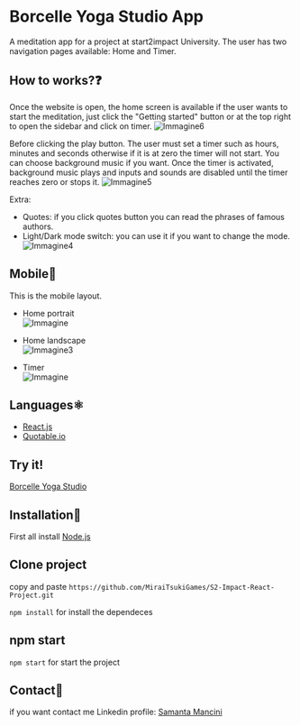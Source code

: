 # Borcelle Yoga Studio App

A meditation app for a project at start2impact University. The user has two navigation pages available: Home and Timer.

## How to works?❓

Once the website is open, the home screen is available if the user wants to start the meditation, just click the "Getting started" button or at the top right to open the sidebar and click on timer.
![Immagine6](https://github.com/MiraiTsukiGames/S2-Impact-React-Project/assets/118011618/e3dd83cf-8922-4a88-94a3-499a34756677)

Before clicking the play button. The user must set a timer such as hours, minutes and seconds otherwise if it is at zero the timer will not start.
You can choose background music if you want. Once the timer is activated, background music plays and inputs and sounds are disabled until the timer reaches zero or stops it.
![Immagine5](https://github.com/MiraiTsukiGames/S2-Impact-React-Project/assets/118011618/b16b0803-65e1-4b1d-a7f9-0e9f3dee26dc)

Extra:

- Quotes: if you click quotes button you can read the phrases of famous authors.
- Light/Dark mode switch: you can use it if you want to change the mode. <br>
  ![Immagine4](https://github.com/MiraiTsukiGames/S2-Impact-React-Project/assets/118011618/32b90158-fce3-412f-ac4f-6ca7cdac9a33)

## Mobile📱

This is the mobile layout.

- Home portrait <br>
  ![Immagine](https://github.com/MiraiTsukiGames/S2-Impact-React-Project/assets/118011618/7cfc3f21-4430-4b90-a681-f7723b8393a5)

- Home landscape <br>
  ![Immagine3](https://github.com/MiraiTsukiGames/S2-Impact-React-Project/assets/118011618/88d0c601-5a0e-4219-ade4-b1dced0dfd47)

- Timer <br>
  ![Immagine](https://github.com/MiraiTsukiGames/S2-Impact-React-Project/assets/118011618/ab3a3821-3b73-478e-971d-7165eadc4da1)

## Languages⚛️

- [React.js](https://react.dev/)
- [Quotable.io](https://api.quotable.io)

## Try it!

[Borcelle Yoga Studio](https://borcelleyogastudio.netlify.app/)

## Installation💾

First all install [Node.js](https://nodejs.org/it)

## Clone project

copy and paste
`https://github.com/MiraiTsukiGames/S2-Impact-React-Project.git`

`npm install` for install the dependeces

## npm start

`npm start` for start the project

## Contact📧

if you want contact me
Linkedin profile: [Samanta Mancini](https://www.linkedin.com/in/samantamancini/)
